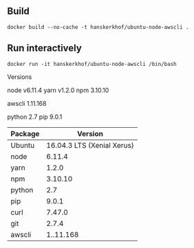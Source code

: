 


## Build
    docker build --no-cache -t hanskerkhof/ubuntu-node-awscli .

## Run interactively
    docker run -it hanskerkhof/ubuntu-node-awscli /bin/bash


Versions

node v6.11.4
yarn v1.2.0
npm 3.10.10

awscli 1.11.168


python 2.7
pip 9.0.1 

| Package     | Version                    |
| ------------|----------------------------|
| Ubuntu      | 16.04.3 LTS (Xenial Xerus) |
| node        | 6.11.4                     |
| yarn        | 1.2.0                      |
| npm         | 3.10.10                    |
| python      | 2.7                        |
| pip         | 9.0.1                      |
| curl        | 7.47.0                     |
| git         | 2.7.4                      |
| awscli      | 1..11.168                  |

